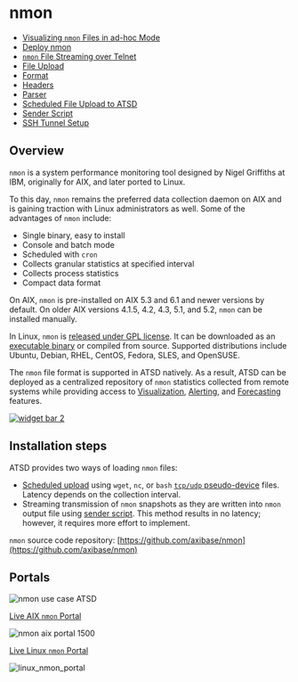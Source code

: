 # nmon

* [Visualizing `nmon` Files in ad-hoc Mode](../../integration/nmon/ad-hoc.md)
* [Deploy nmon](../../integration/nmon/deploy.md)
* [`nmon` File Streaming over Telnet](../../integration/nmon/file-streaming.md)
* [File Upload](../../integration/nmon/file-upload.md)
* [Format](../../integration/nmon/format.md)
* [Headers](../../integration/nmon/headers.md)
* [Parser](../../integration/nmon/parser.md)
* [Scheduled File Upload to ATSD](../../integration/nmon/scheduled-file-upload.md)
* [Sender Script](../../integration/nmon/sender-script.md)
* [SSH Tunnel Setup](../../integration/nmon/ssh-tunneling.md)

## Overview

`nmon` is a system performance monitoring tool designed by Nigel Griffiths at IBM, originally for AIX, and later ported to Linux.

To this day, `nmon` remains the preferred data collection daemon on AIX and is gaining traction with Linux administrators as well. Some of the advantages of `nmon` include:

* Single binary, easy to install
* Console and batch mode
* Scheduled with `cron`
* Collects granular statistics at specified interval
* Collects process statistics
* Compact data format

On AIX, `nmon` is pre-installed on AIX 5.3 and 6.1 and newer versions by default. On older AIX versions 4.1.5, 4.2, 4.3, 5.1, and 5.2, `nmon` can be installed manually.

In Linux, `nmon` is [released under GPL license](https://github.com/axibase/nmon). It can be downloaded as an [executable binary](https://github.com/axibase/nmon/releases) or compiled from source. Supported distributions include Ubuntu, Debian, RHEL, CentOS, Fedora, SLES, and OpenSUSE.

The `nmon` file format is supported in ATSD natively. As a result, ATSD can be deployed as a centralized repository of `nmon` statistics collected from remote systems while providing access to [Visualization](https://github.com/axibase/charts/blob/master/README.md#axibase-charts), [Alerting](../../rule-engine "Rule Engine"), and [Forecasting](../../forecasting/README.md) features.

[![](./resources/widget-bar-2.png "widget bar 2")](https://github.com/axibase/charts/blob/master/widgets/README.md#widgets)

## Installation steps

ATSD provides two ways of loading `nmon` files:

* [Scheduled upload](https://github.com/axibase/nmon#upload-hourly-files-to-atsd-with-wget) using `wget`, `nc`, or `bash` [`tcp/udp` pseudo-device](http://tldp.org/LDP/abs/html/devref1.html#DEVTCP) files. Latency depends on the collection interval.
* Streaming transmission of `nmon` snapshots as they are written into `nmon` output file using [sender script](sender-script.md). This method results in no latency; however, it requires more effort to implement.

`nmon` source code repository:
[https://github.com/axibase/nmon](https://github.com/axibase/nmon)

## Portals

![](./resources/nmon-use-case-ATSD1.jpg "nmon use case ATSD")

[Live AIX `nmon` Portal](https://axibase.com/chartlab/b69e4fcd/3/)

![](./resources/nmon-aix-portal-1500.png "nmon aix portal 1500")

[Live Linux `nmon` Portal](https://axibase.com/chartlab/ac003f06)

![](./resources/linux_nmon_portal.png "linux_nmon_portal")
